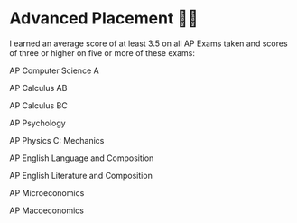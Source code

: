 # Advanced Placement 🌰📖

I earned an average score of at least 3.5 on all AP Exams taken and scores of three or higher on five or more of these exams:

AP Computer Science A

AP Calculus AB

AP Calculus BC

AP Psychology

AP Physics C: Mechanics

AP English Language and Composition

AP English Literature and Composition

AP Microeconomics

AP Macoeconomics

